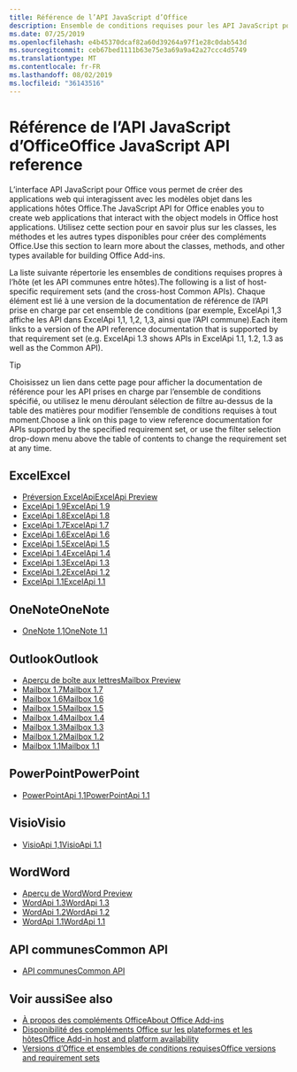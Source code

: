 ```yaml
---
title: Référence de l’API JavaScript d’Office
description: Ensemble de conditions requises pour les API JavaScript pour Office par hôte
ms.date: 07/25/2019
ms.openlocfilehash: e4b45370dcaf82a60d39264a97f1e28c0dab543d
ms.sourcegitcommit: ceb67bed1111b63e75e3a69a9a42a27ccc4d5749
ms.translationtype: MT
ms.contentlocale: fr-FR
ms.lasthandoff: 08/02/2019
ms.locfileid: "36143516"
---
```

# <a name="office-javascript-api-reference"></a><span data-ttu-id="88e96-103">Référence de l’API JavaScript d’Office</span><span class="sxs-lookup"><span data-stu-id="88e96-103">Office JavaScript API reference</span></span>

<span data-ttu-id="88e96-104">L’interface API JavaScript pour Office vous permet de créer des applications web qui interagissent avec les modèles objet dans les applications hôtes Office.</span><span class="sxs-lookup"><span data-stu-id="88e96-104">The JavaScript API for Office enables you to create web applications that interact with the object models in Office host applications.</span></span> <span data-ttu-id="88e96-105">Utilisez cette section pour en savoir plus sur les classes, les méthodes et les autres types disponibles pour créer des compléments Office.</span><span class="sxs-lookup"><span data-stu-id="88e96-105">Use this section to learn more about the classes, methods, and other types available for building Office Add-ins.</span></span>

<span data-ttu-id="88e96-106">La liste suivante répertorie les ensembles de conditions requises propres à l’hôte (et les API communes entre hôtes).</span><span class="sxs-lookup"><span data-stu-id="88e96-106">The following is a list of host-specific requirement sets (and the cross-host Common APIs).</span></span> <span data-ttu-id="88e96-107">Chaque élément est lié à une version de la documentation de référence de l’API prise en charge par cet ensemble de conditions (par exemple, ExcelApi 1,3 affiche les API dans ExcelApi 1,1, 1,2, 1,3, ainsi que l’API commune).</span><span class="sxs-lookup"><span data-stu-id="88e96-107">Each item links to a version of the API reference documentation that is supported by that requirement set (e.g. ExcelApi 1.3 shows APIs in ExcelApi 1.1, 1.2, 1.3 as well as the Common API).</span></span>

> [!TIP]
> <span data-ttu-id="88e96-108">Choisissez un lien dans cette page pour afficher la documentation de référence pour les API prises en charge par l’ensemble de conditions spécifié, ou utilisez le menu déroulant sélection de filtre au-dessus de la table des matières pour modifier l’ensemble de conditions requises à tout moment.</span><span class="sxs-lookup"><span data-stu-id="88e96-108">Choose a link on this page to view reference documentation for APIs supported by the specified requirement set, or use the filter selection drop-down menu above the table of contents to change the requirement set at any time.</span></span>

## <a name="excel"></a><span data-ttu-id="88e96-109">Excel</span><span class="sxs-lookup"><span data-stu-id="88e96-109">Excel</span></span>

- [<span data-ttu-id="88e96-110">Préversion ExcelApi</span><span class="sxs-lookup"><span data-stu-id="88e96-110">ExcelApi Preview</span></span>](/javascript/api/excel?view=excel-js-preview)
- [<span data-ttu-id="88e96-111">ExcelApi 1.9</span><span class="sxs-lookup"><span data-stu-id="88e96-111">ExcelApi 1.9</span></span>](/javascript/api/excel?view=excel-js-1.9)
- [<span data-ttu-id="88e96-112">ExcelApi 1.8</span><span class="sxs-lookup"><span data-stu-id="88e96-112">ExcelApi 1.8</span></span>](/javascript/api/excel?view=excel-js-1.8)
- [<span data-ttu-id="88e96-113">ExcelApi 1.7</span><span class="sxs-lookup"><span data-stu-id="88e96-113">ExcelApi 1.7</span></span>](/javascript/api/excel?view=excel-js-1.7)
- [<span data-ttu-id="88e96-114">ExcelApi 1.6</span><span class="sxs-lookup"><span data-stu-id="88e96-114">ExcelApi 1.6</span></span>](/javascript/api/excel?view=excel-js-1.6)
- [<span data-ttu-id="88e96-115">ExcelApi 1.5</span><span class="sxs-lookup"><span data-stu-id="88e96-115">ExcelApi 1.5</span></span>](/javascript/api/excel?view=excel-js-1.5)
- [<span data-ttu-id="88e96-116">ExcelApi 1.4</span><span class="sxs-lookup"><span data-stu-id="88e96-116">ExcelApi 1.4</span></span>](/javascript/api/excel?view=excel-js-1.4)
- [<span data-ttu-id="88e96-117">ExcelApi 1.3</span><span class="sxs-lookup"><span data-stu-id="88e96-117">ExcelApi 1.3</span></span>](/javascript/api/excel?view=excel-js-1.3)
- [<span data-ttu-id="88e96-118">ExcelApi 1.2</span><span class="sxs-lookup"><span data-stu-id="88e96-118">ExcelApi 1.2</span></span>](/javascript/api/excel?view=excel-js-1.2)
- [<span data-ttu-id="88e96-119">ExcelApi 1.1</span><span class="sxs-lookup"><span data-stu-id="88e96-119">ExcelApi 1.1</span></span>](/javascript/api/excel?view=excel-js-1.1)

## <a name="onenote"></a><span data-ttu-id="88e96-120">OneNote</span><span class="sxs-lookup"><span data-stu-id="88e96-120">OneNote</span></span>

- [<span data-ttu-id="88e96-121">OneNote 1,1</span><span class="sxs-lookup"><span data-stu-id="88e96-121">OneNote 1.1</span></span>](/javascript/api/onenote?view=onenote-js-1.1)

## <a name="outlook"></a><span data-ttu-id="88e96-122">Outlook</span><span class="sxs-lookup"><span data-stu-id="88e96-122">Outlook</span></span>

- [<span data-ttu-id="88e96-123">Aperçu de boîte aux lettres</span><span class="sxs-lookup"><span data-stu-id="88e96-123">Mailbox Preview</span></span>](/javascript/api/outlook?view=outlook-js-preview)
- [<span data-ttu-id="88e96-124">Mailbox 1.7</span><span class="sxs-lookup"><span data-stu-id="88e96-124">Mailbox 1.7</span></span>](/javascript/api/outlook?view=outlook-js-1.7)
- [<span data-ttu-id="88e96-125">Mailbox 1.6</span><span class="sxs-lookup"><span data-stu-id="88e96-125">Mailbox 1.6</span></span>](/javascript/api/outlook?view=outlook-js-1.6)
- [<span data-ttu-id="88e96-126">Mailbox 1.5</span><span class="sxs-lookup"><span data-stu-id="88e96-126">Mailbox 1.5</span></span>](/javascript/api/outlook?view=outlook-js-1.5)
- [<span data-ttu-id="88e96-127">Mailbox 1.4</span><span class="sxs-lookup"><span data-stu-id="88e96-127">Mailbox 1.4</span></span>](/javascript/api/outlook?view=outlook-js-1.4)
- [<span data-ttu-id="88e96-128">Mailbox 1.3</span><span class="sxs-lookup"><span data-stu-id="88e96-128">Mailbox 1.3</span></span>](/javascript/api/outlook?view=outlook-js-1.3)
- [<span data-ttu-id="88e96-129">Mailbox 1.2</span><span class="sxs-lookup"><span data-stu-id="88e96-129">Mailbox 1.2</span></span>](/javascript/api/outlook?view=outlook-js-1.2)
- [<span data-ttu-id="88e96-130">Mailbox 1.1</span><span class="sxs-lookup"><span data-stu-id="88e96-130">Mailbox 1.1</span></span>](/javascript/api/outlook?view=outlook-js-1.1)

## <a name="powerpoint"></a><span data-ttu-id="88e96-131">PowerPoint</span><span class="sxs-lookup"><span data-stu-id="88e96-131">PowerPoint</span></span>

- [<span data-ttu-id="88e96-132">PowerPointApi 1,1</span><span class="sxs-lookup"><span data-stu-id="88e96-132">PowerPointApi 1.1</span></span>](/javascript/api/powerpoint?view=powerpoint-js-1.1)

## <a name="visio"></a><span data-ttu-id="88e96-133">Visio</span><span class="sxs-lookup"><span data-stu-id="88e96-133">Visio</span></span>

- [<span data-ttu-id="88e96-134">VisioApi 1,1</span><span class="sxs-lookup"><span data-stu-id="88e96-134">VisioApi 1.1</span></span>](/javascript/api/visio?view=visio-js-1.1)

## <a name="word"></a><span data-ttu-id="88e96-135">Word</span><span class="sxs-lookup"><span data-stu-id="88e96-135">Word</span></span>

- [<span data-ttu-id="88e96-136">Aperçu de Word</span><span class="sxs-lookup"><span data-stu-id="88e96-136">Word Preview</span></span>](/javascript/api/word?view=word-js-preview)
- [<span data-ttu-id="88e96-137">WordApi 1.3</span><span class="sxs-lookup"><span data-stu-id="88e96-137">WordApi 1.3</span></span>](/javascript/api/word?view=word-js-1.3)
- [<span data-ttu-id="88e96-138">WordApi 1.2</span><span class="sxs-lookup"><span data-stu-id="88e96-138">WordApi 1.2</span></span>](/javascript/api/word?view=word-js-1.2)
- [<span data-ttu-id="88e96-139">WordApi 1.1</span><span class="sxs-lookup"><span data-stu-id="88e96-139">WordApi 1.1</span></span>](/javascript/api/word?view=word-js-1.1)

## <a name="common-api"></a><span data-ttu-id="88e96-140">API communes</span><span class="sxs-lookup"><span data-stu-id="88e96-140">Common API</span></span>

- [<span data-ttu-id="88e96-141">API communes</span><span class="sxs-lookup"><span data-stu-id="88e96-141">Common API</span></span>](/javascript/api/office?view=common-js)

## <a name="see-also"></a><span data-ttu-id="88e96-142">Voir aussi</span><span class="sxs-lookup"><span data-stu-id="88e96-142">See also</span></span>

- [<span data-ttu-id="88e96-143">À propos des compléments Office</span><span class="sxs-lookup"><span data-stu-id="88e96-143">About Office Add-ins</span></span>](/office/dev/add-ins/overview)
- [<span data-ttu-id="88e96-144">Disponibilité des compléments Office sur les plateformes et les hôtes</span><span class="sxs-lookup"><span data-stu-id="88e96-144">Office Add-in host and platform availability</span></span>](/office/dev/add-ins/overview/office-add-in-availability)
- [<span data-ttu-id="88e96-145">Versions d’Office et ensembles de conditions requises</span><span class="sxs-lookup"><span data-stu-id="88e96-145">Office versions and requirement sets</span></span>](/office/dev/add-ins/develop/office-versions-and-requirement-sets)

